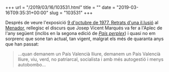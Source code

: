 +++
url = "/2019/03/16/103531.html"
title = ""
date = "2019-03-16T09:35:31+00:00"
slug = "103531"
+++

Després de veure l'exposició [9 d'octubre de 1977. Retrats d'una il.lusió](http://www.muvim.es/va/content/9-doctubre-1977-retrats-duna-illusio) al [Menador](http://menador.uji.es), rellegisc el discurs que Josep Vicent Marqués va fer a l'Aplec de l'any següent (inclòs en la segona edició de [*País perplex*](https://ca.wikipedia.org/wiki/Pa%C3%ADs_Perplex)) i quasi no em sorprenc que sone tan actual, tan vigent, malgrat els més de quaranta anys que han passat:

> …quan demanem un País Valencià lliure, demanem un País Valencià lliure, viu, verd, no patriarcal, socialista i amb més autogestió i menys autobombo…

